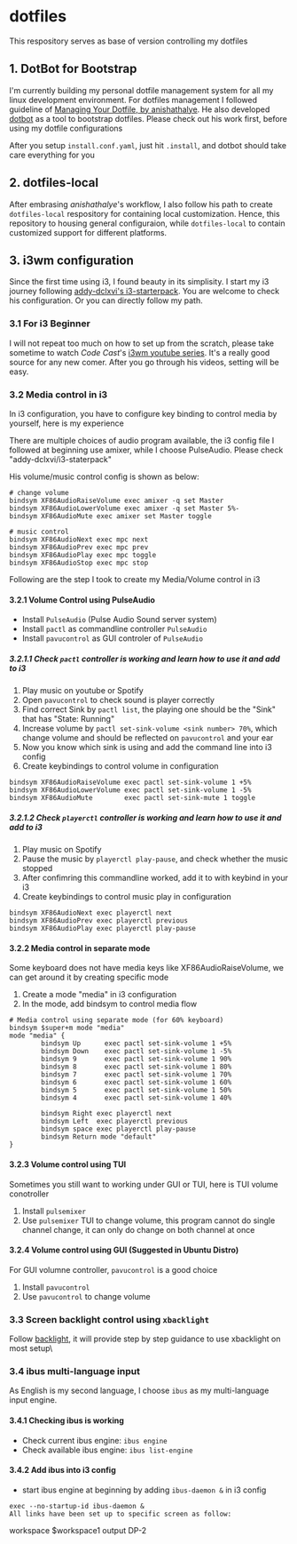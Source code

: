 # dotfiles
This respository serves as base of version controlling my dotfiles

## 1. DotBot for Bootstrap

I'm currently building my personal dotfile management system for all my linux development environment. For dotfiles management I followed guideline of [Managing Your Dotfile, by anishathalye](https://www.anishathalye.com/2014/08/03/managing-your-dotfiles/). He also developed [dotbot](https://github.com/anishathalye/dotbot/) as a tool to bootstrap dotfiles. Please check out his work first, before using my dotfile configurations

After you setup `install.conf.yaml`, just hit `.install`, and dotbot should take care everything for you

## 2. dotfiles-local

After embrasing *anishathalye*'s workflow, I also follow his path to create `dotfiles-local` respository for containing local customization. Hence, this repository to housing general configuraion, while `dotfiles-local` to contain customized support for different platforms.

## 3. i3wm configuration

Since the first time using i3, I found beauty in its simplisity. I start my i3 journey following [addy-dclxvi's i3-starterpack](https://github.com/addy-dclxvi/i3-starterpack). You are welcome to check his configuration. Or you can directly follow my path.

### 3.1 For i3 Beginner

I will not repeat too much on how to set up from the scratch, please take sometime to watch *Code Cast*'s [i3wm youtube series](https://www.youtube.com/watch?v=j1I63wGcvU4). It's a really good source for any new comer. After you go through his videos, setting will be easy.

### 3.2 Media control in i3

In i3 configuration, you have to configure key binding to control media by yourself, here is my experience

There are multiple choices of audio program available, the i3 config file I followed at beginning use amixer, while I choose PulseAudio. Please check "addy-dclxvi/i3-staterpack" 

His volume/music control config is shown as below:

```
# change volume
bindsym XF86AudioRaiseVolume exec amixer -q set Master
bindsym XF86AudioLowerVolume exec amixer -q set Master 5%-
bindsym XF86AudioMute exec amixer set Master toggle

# music control
bindsym XF86AudioNext exec mpc next
bindsym XF86AudioPrev exec mpc prev
bindsym XF86AudioPlay exec mpc toggle
bindsym XF86AudioStop exec mpc stop
```

Following are the step I took to create my Media/Volume control in i3

#### 3.2.1 Volume Control using PulseAudio

* Install `PulseAudio` (Pulse Audio Sound server system)
* Install `pactl` as commandline controller `PulseAudio`
* Install `pavucontrol` as GUI controler of `PulseAudio` 

##### 3.2.1.1 Check `pactl` controller is working and learn how to use it and add to i3

1. Play music on youtube or Spotify
2. Open `pavucontrol` to check sound is player correctly
3. Find correct Sink by `pactl list`, the playing one should be the "Sink" that has "State: Running"
4. Increase volume by `pactl set-sink-volume <sink number> 70%`, which change volume and should be reflected on `pavucontrol` and your ear
5. Now you know which sink is using and add the command line into i3 config
6. Create keybindings to control volume in configuration

```
bindsym XF86AudioRaiseVolume exec pactl set-sink-volume 1 +5%
bindsym XF86AudioLowerVolume exec pactl set-sink-volume 1 -5%
bindsym XF86AudioMute        exec pactl set-sink-mute 1 toggle
```

##### 3.2.1.2 Check `playerctl` controller is working and learn how to use it and add to i3 

1. Play music on Spotify
2. Pause the music by `playerctl play-pause`, and check whether the music stopped
3. After confimring this commandline worked, add it to with keybind in your i3
4. Create keybindings to control music play in configuration

```
bindsym XF86AudioNext exec playerctl next
bindsym XF86AudioPrev exec playerctl previous
bindsym XF86AudioPlay exec playerctl play-pause
```

#### 3.2.2 Media control in separate mode

Some keyboard does not have media keys like XF86AudioRaiseVolume, we can get around it by creating specific mode

1. Create a mode "media" in i3 configuration
2. In the mode, add bindsym to control media flow

```
# Media control using separate mode (for 60% keyboard)
bindsym $super+m mode "media"
mode "media" {
        bindsym Up      exec pactl set-sink-volume 1 +5%
        bindsym Down    exec pactl set-sink-volume 1 -5%
        bindsym 9       exec pactl set-sink-volume 1 90%
        bindsym 8       exec pactl set-sink-volume 1 80%
        bindsym 7       exec pactl set-sink-volume 1 70%
        bindsym 6       exec pactl set-sink-volume 1 60%
        bindsym 5       exec pactl set-sink-volume 1 50%
        bindsym 4       exec pactl set-sink-volume 1 40%
        
        bindsym Right exec playerctl next
        bindsym Left  exec playerctl previous
        bindsym space exec playerctl play-pause 
        bindsym Return mode "default"
}
```

#### 3.2.3 Volume control using TUI

Sometimes you still want to working under GUI or TUI, here is TUI volume conotroller

1. Install `pulsemixer` 
2. Use `pulsemixer` TUI to change volume, this program cannot do single channel change, it can only do change on both channel at once

#### 3.2.4 Volume control using GUI (Suggested in Ubuntu Distro)

For GUI volumne controller, `pavucontrol` is a good choice

1. Install `pavucontrol`
2. Use `pavucontrol` to change volume

### 3.3 Screen backlight control using `xbacklight`

Follow [backlight](https://wiki.archlinux.org/index.php/backlight), it will provide step by step guidance to use xbacklight on most setup\

### 3.4 ibus multi-language input

As English is my second language, I choose `ibus` as my multi-language input engine. 

#### 3.4.1 Checking ibus is working

* Check current ibus engine: `ibus engine`
* Check available ibus engine: `ibus list-engine`

#### 3.4.2 Add ibus into i3 config

* start ibus engine at beginning by adding `ibus-daemon &` in i3 config

```
exec --no-startup-id ibus-daemon &
All links have been set up to specific screen as follow:

```
workspace $workspace1 output DP-2
```

